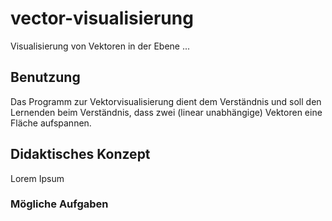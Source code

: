 # vector-visualisierung
Visualisierung von Vektoren in der Ebene ...

## Benutzung
Das Programm zur Vektorvisualisierung dient dem Verständnis und soll den Lernenden beim Verständnis, dass zwei (linear unabhängige) Vektoren eine Fläche aufspannen.

## Didaktisches Konzept
Lorem Ipsum

### Mögliche Aufgaben
